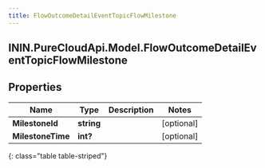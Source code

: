 ```yaml
---
title: FlowOutcomeDetailEventTopicFlowMilestone
---
```

## ININ.PureCloudApi.Model.FlowOutcomeDetailEventTopicFlowMilestone

## Properties

|Name | Type | Description | Notes|
|------------ | ------------- | ------------- | -------------|
| **MilestoneId** | **string** |  | [optional] |
| **MilestoneTime** | **int?** |  | [optional] |
{: class="table table-striped"}


